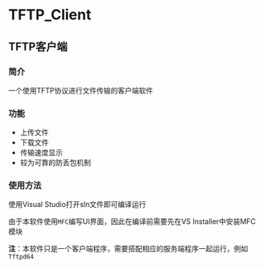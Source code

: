 # TFTP_Client

## TFTP客户端

### 简介
一个使用TFTP协议进行文件传输的客户端软件

### 功能
* 上传文件
* 下载文件
* 传输速度显示
* 较为可靠的防丢包机制

### 使用方法
使用Visual Studio打开sln文件即可编译运行

由于本软件使用`MFC`编写UI界面，因此在编译前需要先在VS Installer中安装MFC模块

__注__：本软件只是一个客户端程序，需要搭配相应的服务端程序一起运行，例如`Tftpd64`
